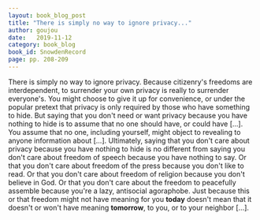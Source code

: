 ```yaml
---
layout: book_blog_post
title: "There is simply no way to ignore privacy..."
author: goujou
date:   2019-11-12
category: book_blog
book_id: SnowdenRecord
page: pp. 208-209
---
```

There is simply no way to ignore privacy.
Because citizenry's freedoms are interdependent, to surrender your own privacy is really to surrender everyone's.
You might choose to give it up for convenience, or under the popular pretext that privacy is only required by those who have something to hide.
But saying that you don't need or want privacy because you have nothing to hide is to assume that no one should have, or could have [...].
You assume that no one, including yourself, might object to revealing to anyone information about [...].
Ultimately, saying that you don't care about privacy because you have nothing to hide is no different from saying you don't care about freedom of speech because you have nothing to say.
Or that you don't care about freedom of the press because you don't like to read.
Or that you don't care about freedom of religion because you don't believe in God.
Or that you don't care about the freedom to peacefully assemble because you're a lazy, antisocial agoraphobe.
Just because this or that freedom might not have meaning for you **today** doesn't mean that it doesn't or won't have meaning **tomorrow**, to you, or to your neighbor [...].
